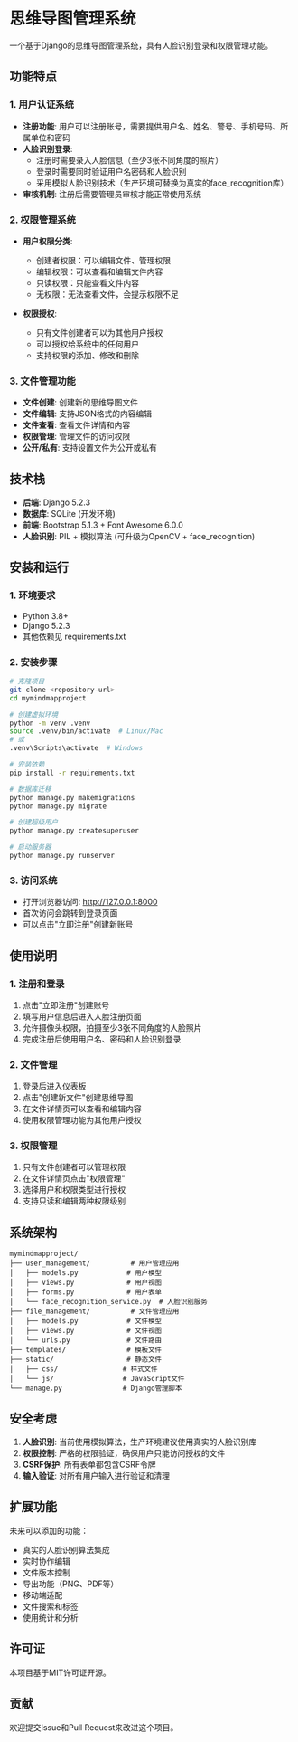 # 思维导图管理系统

一个基于Django的思维导图管理系统，具有人脸识别登录和权限管理功能。

## 功能特点

### 1. 用户认证系统

- **注册功能**: 用户可以注册账号，需要提供用户名、姓名、警号、手机号码、所属单位和密码
- **人脸识别登录**:
  - 注册时需要录入人脸信息（至少3张不同角度的照片）
  - 登录时需要同时验证用户名密码和人脸识别
  - 采用模拟人脸识别技术（生产环境可替换为真实的face_recognition库）
- **审核机制**: 注册后需要管理员审核才能正常使用系统

### 2. 权限管理系统

- **用户权限分类**:
  - 创建者权限：可以编辑文件、管理权限
  - 编辑权限：可以查看和编辑文件内容
  - 只读权限：只能查看文件内容
  - 无权限：无法查看文件，会提示权限不足

- **权限授权**:
  - 只有文件创建者可以为其他用户授权
  - 可以授权给系统中的任何用户
  - 支持权限的添加、修改和删除

### 3. 文件管理功能

- **文件创建**: 创建新的思维导图文件
- **文件编辑**: 支持JSON格式的内容编辑
- **文件查看**: 查看文件详情和内容
- **权限管理**: 管理文件的访问权限
- **公开/私有**: 支持设置文件为公开或私有

## 技术栈

- **后端**: Django 5.2.3
- **数据库**: SQLite (开发环境)
- **前端**: Bootstrap 5.1.3 + Font Awesome 6.0.0
- **人脸识别**: PIL + 模拟算法 (可升级为OpenCV + face_recognition)

## 安装和运行

### 1. 环境要求

- Python 3.8+
- Django 5.2.3
- 其他依赖见 requirements.txt

### 2. 安装步骤

```bash
# 克隆项目
git clone <repository-url>
cd mymindmapproject

# 创建虚拟环境
python -m venv .venv
source .venv/bin/activate  # Linux/Mac
# 或
.venv\Scripts\activate  # Windows

# 安装依赖
pip install -r requirements.txt

# 数据库迁移
python manage.py makemigrations
python manage.py migrate

# 创建超级用户
python manage.py createsuperuser

# 启动服务器
python manage.py runserver
```

### 3. 访问系统

- 打开浏览器访问: <http://127.0.0.1:8000>
- 首次访问会跳转到登录页面
- 可以点击"立即注册"创建新账号

## 使用说明

### 1. 注册和登录

1. 点击"立即注册"创建账号
2. 填写用户信息后进入人脸注册页面
3. 允许摄像头权限，拍摄至少3张不同角度的人脸照片
4. 完成注册后使用用户名、密码和人脸识别登录

### 2. 文件管理

1. 登录后进入仪表板
2. 点击"创建新文件"创建思维导图
3. 在文件详情页可以查看和编辑内容
4. 使用权限管理功能为其他用户授权

### 3. 权限管理

1. 只有文件创建者可以管理权限
2. 在文件详情页点击"权限管理"
3. 选择用户和权限类型进行授权
4. 支持只读和编辑两种权限级别

## 系统架构

```
mymindmapproject/
├── user_management/          # 用户管理应用
│   ├── models.py            # 用户模型
│   ├── views.py             # 用户视图
│   ├── forms.py             # 用户表单
│   └── face_recognition_service.py  # 人脸识别服务
├── file_management/          # 文件管理应用
│   ├── models.py            # 文件模型
│   ├── views.py             # 文件视图
│   └── urls.py              # 文件路由
├── templates/               # 模板文件
├── static/                  # 静态文件
│   ├── css/                # 样式文件
│   └── js/                 # JavaScript文件
└── manage.py               # Django管理脚本
```

## 安全考虑

1. **人脸识别**: 当前使用模拟算法，生产环境建议使用真实的人脸识别库
2. **权限控制**: 严格的权限验证，确保用户只能访问授权的文件
3. **CSRF保护**: 所有表单都包含CSRF令牌
4. **输入验证**: 对所有用户输入进行验证和清理

## 扩展功能

未来可以添加的功能：

- 真实的人脸识别算法集成
- 实时协作编辑
- 文件版本控制
- 导出功能（PNG、PDF等）
- 移动端适配
- 文件搜索和标签
- 使用统计和分析

## 许可证

本项目基于MIT许可证开源。

## 贡献

欢迎提交Issue和Pull Request来改进这个项目。
